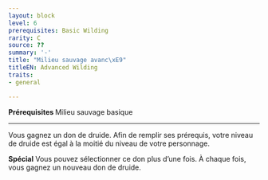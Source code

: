 ```yaml
---
layout: block
level: 6
prerequisites: Basic Wilding
rarity: C
source: ??
summary: '-'
title: "Milieu sauvage avanc\xE9"
titleEN: Advanced Wilding
traits:
- general

---
```


<p><strong>Prérequisites </strong>Milieu sauvage basique</p>
<hr>
<p>Vous gagnez un don de druide. Afin de remplir ses prérequis, votre niveau de druide est égal à la moitié du niveau de votre personnage. </p>
<p><strong>Spécial</strong> Vous pouvez sélectionner ce don plus d’une fois. À chaque fois, vous gagnez un nouveau don de druide.</p>
<p>&nbsp;</p>